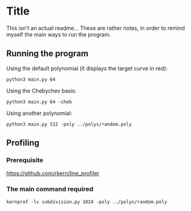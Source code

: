 # Title

This isn't an actual readme...
These are rather notes, in order to remind myself the main ways to run the program.

## Running the program

Using the default polynomial (it displays the target curve in red):

```
python3 main.py 64
```

Using the Chebychev basis:

```
python3 main.py 64 -cheb
```

Using another polynomial:

```
python3 main.py 512 -poly ../polys/random.poly
```

## Profiling

### Prerequisite

https://github.com/rkern/line_profiler

### The main command required

```
kernprof -lv subdivision.py 1024 -poly ../polys/random.poly
```
